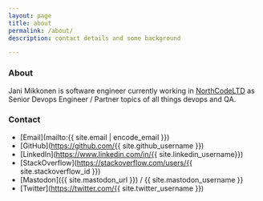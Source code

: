 ```yaml
---
layout: page
title: about
permalink: /about/
description: contact details and some background

---
```


### About

Jani Mikkonen is software engineer currently working in [NorthCodeLTD](https://www.northcode.fi/) as Senior Devops Engineer / Partner topics of all things devops and QA.

### Contact

* [Email](mailto:{{ site.email | encode_email }})
* [GitHub](https://github.com/{{ site.github_username }})
* [LinkedIn](https://www.linkedin.com/in/{{ site.linkedin_username}})
* [StackOverflow](https://stackoverflow.com/users/{{ site.stackoverflow_id }})
* [Mastodon]({{ site.mastodon_url }}) / {{ site.mastodon_username }}
* [Twitter](https://twitter.com/{{ site.twitter_username }})
